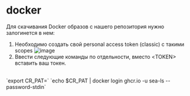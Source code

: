 # docker

Для скачивания Docker образов с нашего репозитория нужно залогинется в нем:

1) Необходимо создать свой personal access token (classic) с такими scopes
![image](https://github.com/PoTerPimRus/docker/assets/52749469/418da2fa-8ca4-4073-b14a-3f1a9fc7a1ab)
2) Ввести следующие команды по отдельности, вместо \<TOKEN\> вставить ваш токен.
<br/>
`export CR_PAT=<TOKEN>`
`echo $CR_PAT | docker login ghcr.io -u sea-ls --password-stdin`
